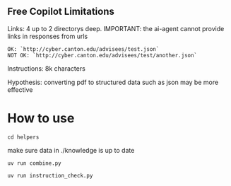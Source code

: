 ## Free Copilot Limitations
Links: 4 up to 2 directorys deep.
IMPORTANT: the ai-agent cannot provide links in responses from urls

    OK: `http://cyber.canton.edu/advisees/test.json` 
    NOT OK: `http://cyber.canton.edu/advisees/test/another.json`

Instructions: 8k characters

Hypothesis: converting pdf to structured data such as json may be more effective

# How to use
`cd helpers`

make sure data in ./knowledge is up to date

`uv run combine.py`

`uv run instruction_check.py`
